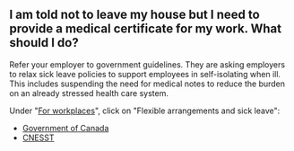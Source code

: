 ## I am told not to leave my house but I need to provide a medical certificate for my work. What should I do?

Refer your employer to government guidelines. They are asking employers to relax sick leave policies to support employees in self-isolating when ill. This includes suspending the need for medical notes to reduce the burden on an already stressed health care system.

Under "[For workplaces](https://www.canada.ca/en/public-health/services/diseases/2019-novel-coronavirus-infection/being-prepared.html)", click on "Flexible arrangements and sick leave":

- [Government of Canada](https://www.canada.ca/en/public-health/services/diseases/2019-novel-coronavirus-infection/being-prepared.html)
- [CNESST](https://www.cnesst.gouv.qc.ca/salle-de-presse/Pages/coronavirus.aspx)

